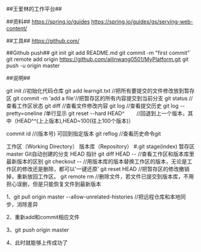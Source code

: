 ##王爱林的工作平台##

##资料##
https://spring.io/guides
https://spring.io/guides/gs/serving-web-content/

##工具##
https://github.com/

##Github push##
git init
git add README.md
git commit -m "first commit"
git remote add origin https://github.com/ailinwang0501/MyPlatform.git
git push -u origin master

##说明##

git init                  //初始化代码仓库
git add learngit.txt      //把所有要提交的文件修改放到暂存区
git commit -m 'add a file'//把暂存区的所有内容提交到当前分支
git status                //查看工作区状态
git diff                  //查看文件修改内容
git log                   //查看提交历史
git log --pretty=oneline  /单行显示
git reset --hard HEAD^　　 //回退到上一个版本，其中（HEAD^^(上上版本),HEAD~100(往上100个版本)）

commit id        //(版本号) 可回到指定版本
git reflog       //查看历史命令git 

工作区（Working Directory）
版本库（Repository） #.git
stage(index) 暂存区
master Git自动创建的分支
HEAD 指针
git diff HEAD -- <file> //查看工作区和版本库里最新版本的区别
git checkout -- <file>  //用版本库的版本替换工作区的版本，无论是工作区的修改还是删除，都可以'一键还原'
git reset HEAD <file>   //把暂存区的修改撤销掉，重新放回工作区。
git remote rm <file>           //删除文件，若文件已提交到版本库，不用担心误删，但是只能恢复文件到最新版本

1、git pull origin master --allow-unrelated-histories //把远程仓库和本地同步，消除差异

2、重新add和commit相应文件

3、git push origin master

4、此时就能够上传成功了